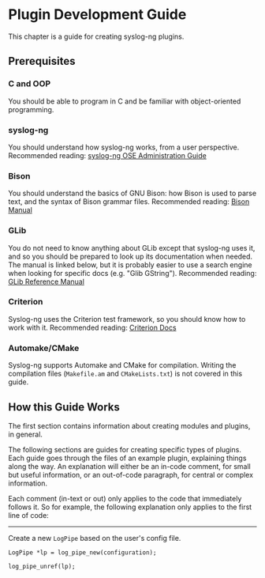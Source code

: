 # Plugin Development Guide

This chapter is a guide for creating syslog-ng plugins.

## Prerequisites

### C and OOP
You should be able to program in C and be familiar with object-oriented programming.

### syslog-ng
You should understand how syslog-ng works, from a user perspective.
Recommended reading: [syslog-ng OSE Administration Guide](https://www.syslog-ng.com/technical-documents/list/syslog-ng-open-source-edition/)

### Bison
You should understand the basics of GNU Bison: how Bison is used to parse text, and the syntax of Bison grammar files.
Recommended reading: [Bison Manual](https://www.gnu.org/software/bison/manual/)

### GLib
You do not need to know anything about GLib except that syslog-ng uses it, and so you should be prepared to look up its documentation when needed. The manual is linked below, but it is probably easier to use a search engine when looking for specific docs (e.g. "Glib GString").
Recommended reading: [GLib Reference Manual](https://developer.gnome.org/glib/)

### Criterion
Syslog-ng uses the Criterion test framework, so you should know how to work with it.
Recommended reading: [Criterion Docs](https://criterion.readthedocs.io/)

### Automake/CMake
Syslog-ng supports Automake and CMake for compilation. Writing the compilation files (`Makefile.am` and `CMakeLists.txt`) is not covered in this guide.

## How this Guide Works

The first section contains information about creating modules and plugins, in general.

The following sections are guides for creating specific types of plugins. Each guide goes through the files of an example plugin, explaining things along the way. An explanation will either be an in-code comment, for small but useful information, or an out-of-code paragraph, for central or complex information.

Each comment (in-text or out) only applies to the code that immediately follows it. So for example, the following explanation only applies to the first line of code:

---

Create a new `LogPipe` based on the user's config file.

```
LogPipe *lp = log_pipe_new(configuration);

log_pipe_unref(lp);
```

